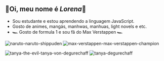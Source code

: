 ## 🌻Oi, meu nome é _Lorena_🌻

- Sou estudante e estou aprendendo a linguagem JavaScript.
- Gosto de animes, mangás, manhwas, manhuas, light novels e etc.
- 🏎️ Gosto de formula 1 e sou fã do Max Verstappen 🏎️
  
![naruto-naruto-shippuden](https://github.com/user-attachments/assets/c087b7a1-0235-4073-88a5-33aa6be07f43)
![max-verstappen-max-verstappen-champion](https://github.com/user-attachments/assets/11cb89d6-f120-4046-8674-03208a9aa4f7)

![tanya-the-evil-tanya-von-degurechaff](https://github.com/user-attachments/assets/dc13ec32-927d-4ebc-b70f-6a1322c64025)
![tanya-degurechaff](https://github.com/user-attachments/assets/6a7b5aaa-4010-48b6-adb6-21a302b08e47)

